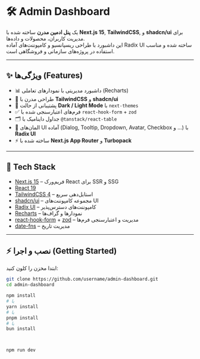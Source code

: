 # 🛠️ Admin Dashboard  

یک **پنل ادمین مدرن** ساخته شده با **Next.js 15**, **TailwindCSS**, و **shadcn/ui** برای مدیریت کاربران، محصولات و داده‌ها.  
این داشبورد با طراحی ریسپانسیو و کامپوننت‌های آماده Radix UI ساخته شده و مناسب استفاده در پروژه‌های سازمانی و فروشگاهی است.  

---

## ✨ ویژگی‌ها (Features)
- 📊 داشبورد مدیریتی با نمودارهای تعاملی (Recharts)  
- 🎨 طراحی مدرن با **TailwindCSS** و **shadcn/ui**  
- 🌙 پشتیبانی از حالت **Dark / Light Mode** با `next-themes`  
- ✅ فرم‌های اعتبارسنجی شده با `react-hook-form` + `zod`  
- 🗂️ جداول داینامیک با `@tanstack/react-table`  
- 🔔 المان‌های UI آماده (Dialog, Tooltip, Dropdown, Avatar, Checkbox و …) با **Radix UI**  
- ⚡ ساخته شده با **Next.js App Router** و **Turbopack**  

---

## 🚀 Tech Stack
- [Next.js 15](https://nextjs.org/) – فریم‌ورک React برای SSR و SSG  
- [React 19](https://react.dev/)  
- [TailwindCSS 4](https://tailwindcss.com/) – استایل‌دهی سریع  
- [shadcn/ui](https://ui.shadcn.com/) – مجموعه کامپوننت‌های UI  
- [Radix UI](https://www.radix-ui.com/) – کامپوننت‌های دسترس‌پذیر  
- [Recharts](https://recharts.org/) – نمودارها و گراف‌ها  
- [react-hook-form](https://react-hook-form.com/) + [zod](https://zod.dev/) – مدیریت و اعتبارسنجی فرم‌ها  
- [date-fns](https://date-fns.org/) – مدیریت تاریخ  

---

## ⚡ نصب و اجرا (Getting Started)

ابتدا مخزن را کلون کنید:  
```bash
git clone https://github.com/username/admin-dashboard.git
cd admin-dashboard

npm install
# یا
yarn install
# یا
pnpm install
# یا
bun install



npm run dev
